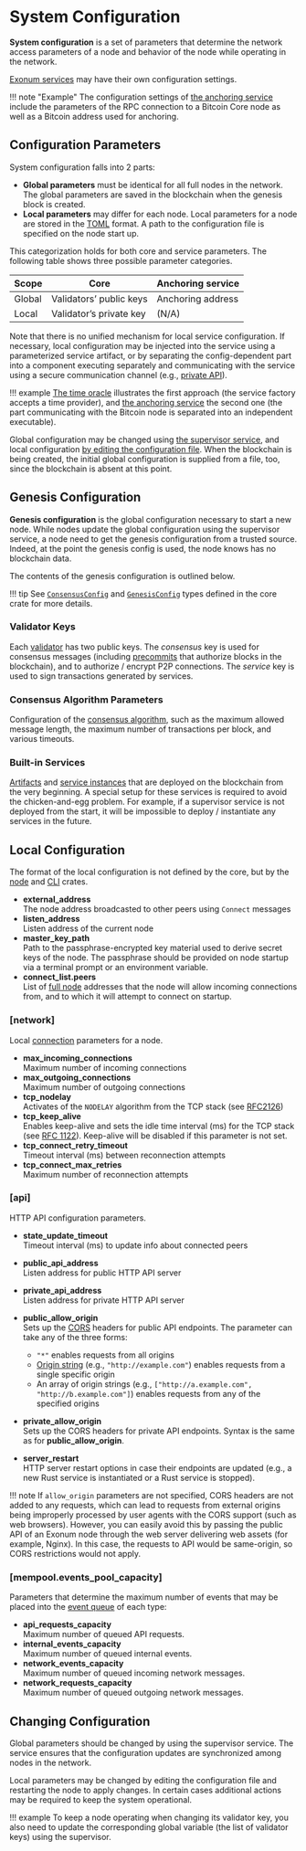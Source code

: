 # System Configuration

<!-- cspell:ignore nodelay -->

**System configuration** is a set of parameters that determine the network
access parameters of a node and behavior of the node while operating in the
network.

[Exonum services](services.md) may have their own configuration settings.

!!! note "Example"
    The configuration settings of
    [the anchoring service](../advanced/bitcoin-anchoring.md)
    include the parameters of the RPC connection to
    a Bitcoin Core node as well as a Bitcoin address used for anchoring.

## Configuration Parameters

System configuration falls into 2 parts:

- **Global parameters** must be identical for all full nodes in the network. The
  global parameters are saved in the blockchain when the genesis block is
  created.
- **Local parameters** may differ for each node. Local parameters for a node
  are stored in the [TOML][toml] format. A path to the configuration file
  is specified on the node start up.

This categorization holds for both core and service parameters.
The following table shows three possible parameter categories.

| Scope   | Core | Anchoring service |
|---------|------|-------------------|
| Global  | Validators’ public keys | Anchoring address |
| Local   | Validator’s private key | (N/A) |

Note that there is no unified mechanism for local service configuration.
If necessary, local configuration may be injected into the service
using a parameterized service artifact, or by separating
the config-dependent part into a component executing separately
and communicating with the service using a secure communication
channel (e.g., [private API](../glossary.md#private-api)).

!!! example
    [The time oracle](../advanced/time.md) illustrates the first approach
    (the service factory accepts a time provider),
    and [the anchoring service](../advanced/bitcoin-anchoring.md)
    the second one (the part communicating with the Bitcoin node is
    separated into an independent executable).

Global configuration may be changed using [the supervisor service](../advanced/supervisor.md),
and local configuration [by editing the configuration file](#changing-configuration).
When the blockchain is being created, the initial global configuration
is supplied from a file, too, since the blockchain is absent at this point.

## Genesis Configuration

**Genesis configuration** is the global configuration necessary to start
a new node. While nodes update the global configuration using
the supervisor service, a node need to get the genesis configuration from
a trusted source. Indeed, at the point the genesis config is used, the node
knows has no blockchain data.

The contents of the genesis configuration is outlined below.

!!! tip
    See [`ConsensusConfig`][ConsensusConfig] and [`GenesisConfig`][GenesisConfig]
    types defined in the core crate for more details.

### Validator Keys

Each [validator](../glossary.md#validator) has
two public keys. The *consensus* key is used for consensus messages
(including [precommits](consensus.md#precommit) that
authorize blocks in the blockchain), and to authorize / encrypt P2P connections.
The *service* key is used to sign transactions generated by services.

### Consensus Algorithm Parameters

Configuration of the [consensus algorithm](consensus.md), such as the maximum
allowed message length, the maximum number of transactions per block, and
various timeouts.

### Built-in Services

[Artifacts](../glossary.md#artifact) and [service instances](../glossary.md#service)
that are deployed on the blockchain from the very beginning. A special
setup for these services is required to avoid the chicken-and-egg problem.
For example, if a supervisor service is not deployed from the start,
it will be impossible to deploy / instantiate any services in the future.

## Local Configuration

The format of the local configuration is not defined by the core, but
by the [node][exonum-node] and [CLI][exonum-cli] crates.

- **external_address**  
  The node address broadcasted to other peers using `Connect` messages
- **listen_address**  
  Listen address of the current node
- **master_key_path**  
  Path to the passphrase-encrypted key material used to derive secret keys
  of the node. The passphrase should be provided on node startup via
  a terminal prompt or an environment variable.
- **connect_list.peers**  
  List of [full node](../glossary.md#full-node) addresses that
  the node will allow incoming connections from, and to which it will
  attempt to connect on startup.

### [network]

Local [connection](../advanced/network.md) parameters for a node.

- **max_incoming_connections**  
  Maximum number of incoming connections
- **max_outgoing_connections**  
  Maximum number of outgoing connections
- **tcp_nodelay**  
  Activates of the `NODELAY` algorithm from the TCP stack
  (see [RFC2126][rfc2126])
- **tcp_keep_alive**  
  Enables keep-alive and sets the idle time interval (ms) for the TCP stack
  (see [RFC 1122][rfc1122]).
  Keep-alive will be disabled if this parameter is not set.
- **tcp_connect_retry_timeout**  
  Timeout interval (ms) between reconnection attempts
- **tcp_connect_max_retries**  
  Maximum number of reconnection attempts

### [api]

HTTP API configuration parameters.

- **state_update_timeout**  
  Timeout interval (ms) to update info about connected peers
- **public_api_address**  
  Listen address for public HTTP API server
- **private_api_address**  
  Listen address for private HTTP API server
- **public_allow_origin**  
  Sets up the [CORS][cors] headers for public API endpoints. The parameter
  can take any of the three forms:

    - `"*"` enables requests from all origins
    - [Origin string][origin-header] (e.g., `"http://example.com"`)
      enables requests from a single specific origin
    - An array of origin strings
      (e.g., `["http://a.example.com", "http://b.example.com"]`)
      enables requests from any of the specified origins

- **private_allow_origin**  
  Sets up the CORS headers for private API endpoints.
  Syntax is the same as for **public_allow_origin**.
- **server_restart**  
  HTTP server restart options in case their endpoints are updated (e.g.,
  a new Rust service is instantiated or a Rust service is stopped).

!!! note
    If `allow_origin` parameters are not specified, CORS headers are not added
    to any requests, which can lead to requests from external origins
    being improperly processed by user agents with the CORS support
    (such as web browsers). However, you can easily avoid this by passing the
    public API of an Exonum node through the web server
    delivering web assets (for example, Nginx). In this case, the requests to
    API would be same-origin, so CORS restrictions would not apply.

### [mempool.events_pool_capacity]

Parameters that determine the maximum number of events that may be placed into
the [event queue](../advanced/consensus/specification.md#message-processing)
of each type:

- **api_requests_capacity**  
  Maximum number of queued API requests.
- **internal_events_capacity**  
  Maximum number of queued internal events.
- **network_events_capacity**  
  Maximum number of queued incoming network messages.
- **network_requests_capacity**  
  Maximum number of queued outgoing network messages.

## Changing Configuration

Global parameters should be changed by using the supervisor
service. The service ensures that the configuration updates are synchronized
among nodes in the network.

Local parameters may be changed by editing the configuration file and restarting
the node to apply changes. In certain cases additional actions may be required
to keep the system operational.

!!! example
    To keep a node operating when changing its validator key,
    you also need to update the corresponding global variable (the list of
    validator keys) using the supervisor.

[toml]: https://en.wikipedia.org/wiki/TOML
[rfc1122]: https://tools.ietf.org/html/rfc1122
[rfc2126]: https://tools.ietf.org/html/rfc2126
[cors]: https://developer.mozilla.org/en-US/docs/Web/HTTP/CORS
[origin-header]: https://developer.mozilla.org/en-US/docs/Web/HTTP/Headers/Origin
[ConsensusConfig]: https://docs.rs/exonum/latest/exonum/blockchain/config/struct.ConsensusConfig.html
[GenesisConfig]: https://docs.rs/exonum/latest/exonum/blockchain/struct.GenesisConfig.html
[exonum-node]: https://docs.rs/exonum-node
[exonum-cli]: https://docs.rs/exonum-cli
